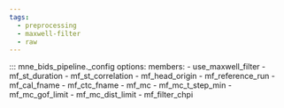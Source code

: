 ```yaml
---
tags:
  - preprocessing
  - maxwell-filter
  - raw
---
```


::: mne_bids_pipeline._config
    options:
      members:
        - use_maxwell_filter
        - mf_st_duration
        - mf_st_correlation
        - mf_head_origin
        - mf_reference_run
        - mf_cal_fname
        - mf_ctc_fname
        - mf_mc
        - mf_mc_t_step_min
        - mf_mc_gof_limit
        - mf_mc_dist_limit
        - mf_filter_chpi
